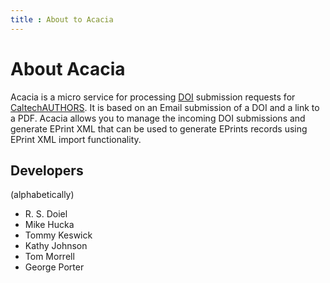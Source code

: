 ```yaml
---
title : About to Acacia
---
```


About Acacia
=================

Acacia is a micro service for processing [DOI](https://doi.org)
submission requests for
[CaltechAUTHORS](https://authors.library.caltech.edu). It is based on 
an Email submission of a DOI and a link to a PDF. Acacia allows you to
manage the incoming DOI submissions and generate EPrint XML that can
be used to generate EPrints records using EPrint XML import
functionality.

Developers
----------

(alphabetically)

+ R. S. Doiel
+ Mike Hucka
+ Tommy Keswick
+ Kathy Johnson
+ Tom Morrell
+ George Porter

<version-info id="version-info"></version-info>

<script type="module" src="widgets/version-info.js"></script>

<script type="module">
"use strict";
let version_info = document.getElementById('version-info');

function updateVersionInfo() {
    let src = this.responseText,
        obj = JSON.parse(src);
    version_info.value = obj;
}

function retrieveVersionInfo() {
    let oReq = new XMLHttpRequest();
    oReq.addEventListener('load', updateVersionInfo);
    oReq.open('GET', '/acacia/version');
    oReq.send();
}
retrieveVersionInfo();
</script>
